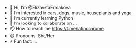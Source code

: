 - 👋 Hi, I’m @ElizavetaErmakova
- 👀 I’m interested in cars, dogs, music, houseplants and yoga
- 🌱 I’m currently learning Python
- 💞️ I’m looking to collaborate on ...
- 📫 How to reach me https://t.me/latinochrome
- 😄 Pronouns: She/Her
- ⚡ Fun fact: ...

<!---
ElizavetaErmakova/ElizavetaErmakova is a ✨ special ✨ repository because its `README.md` (this file) appears on your GitHub profile.
You can click the Preview link to take a look at your changes.
--->
